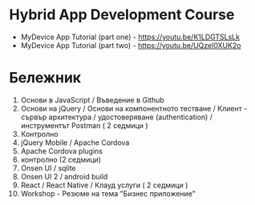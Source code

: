# Hybrid App Development Course

- MyDevice App Tutorial (part one) - https://youtu.be/K1LDGTSLsLk
- MyDevice App Tutorial (part two) - https://youtu.be/UQzel0XUK2o

# Бележник
1) Основи в JavaScript / Въведение в Github
2) Основи на jQuery / Основи на компонентното тестване / Клиент - сървър архитектура / удостоверяване (authentication) / инструментът Postman ( 2 седмици )
3) Контролно
4) jQuery Mobile / Apache Cordova
5) Apache Cordova plugins
6) контролно (2 седмици)
7) Onsen UI / sqlite
8) Onsen UI 2 / android build 
9) React / React Native / Клауд услуги ( 2 седмици )
10) Workshop - Резюме на тема "Бизнес приложение"


